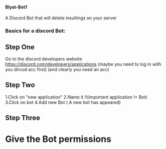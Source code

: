 #### Blyat-Bot1
A Discord Bot that will delete insultings on your server

### Basics for a discord Bot:
## Step One
Go to the discord developers website
https://discord.com/developers/applications
(maybe you need to log in with you dircod acc first)
(and clearly you need an acc)
## Step Two
1.Click on "new application"
2.Name it 
!!(important application != Bot)
3.Click on bot
4.Add new Bot ( A new bot has appeared)
## Step Three
# Give the Bot permissions



